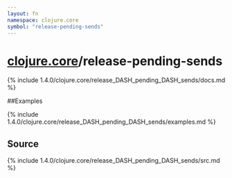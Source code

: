 ```yaml
---
layout: fn
namespace: clojure.core
symbol: "release-pending-sends"
---
```


# [clojure.core](../)/release-pending-sends

{% include 1.4.0/clojure.core/release_DASH_pending_DASH_sends/docs.md %}

##Examples

{% include 1.4.0/clojure.core/release_DASH_pending_DASH_sends/examples.md %}
## Source
{% include 1.4.0/clojure.core/release_DASH_pending_DASH_sends/src.md %}

